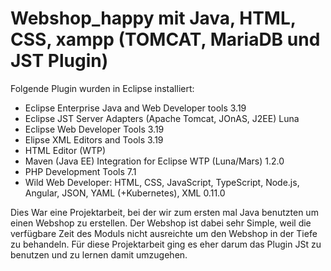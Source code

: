 # Webshop_happy mit Java, HTML, CSS, xampp (TOMCAT, MariaDB und JST Plugin)
Folgende Plugin wurden in Eclipse installiert:
  - Eclipse Enterprise Java and Web Developer tools 3.19
  - Eclipse JST Server Adapters (Apache Tomcat, JOnAS, J2EE) Luna
  - Eclipse Web Developer Tools 3.19
  - Elipse XML Editors and Tools 3.19
  - HTML Editor (WTP)
  - Maven (Java EE) Integration for Eclipse WTP (Luna/Mars) 1.2.0
  - PHP Development Tools 7.1
  - Wild Web Developer: HTML, CSS, JavaScript, TypeScript, Node.js, Angular, JSON, YAML (+Kubernetes), XML 0.11.0

Dies War eine Projektarbeit, bei der wir zum ersten mal Java benutzten um einen Webshop zu erstellen.
Der Webshop ist dabei sehr Simple, weil die verfügbare Zeit des Moduls nicht ausreichte um den Webshop in der Tiefe zu behandeln.
Für diese Projektarbeit ging es eher darum das Plugin JSt zu benutzen und zu lernen damit umzugehen.
